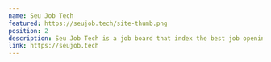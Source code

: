 ```yaml
---
name: Seu Job Tech
featured: https://seujob.tech/site-thumb.png
position: 2
description: Seu Job Tech is a job board that index the best job openings in Brazil for Tech folks.
link: https://seujob.tech
---
```

